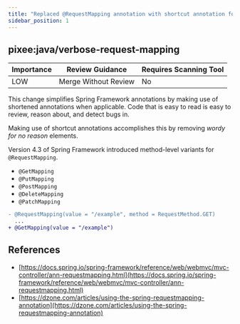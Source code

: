 ```yaml
---
title: "Replaced @RequestMapping annotation with shortcut annotation for requested HTTP Method"
sidebar_position: 1
---
```


## pixee:java/verbose-request-mapping 

| Importance  | Review Guidance      | Requires Scanning Tool |
|-------------|----------------------|------------------------|
| LOW | Merge Without Review | No     |

This change simplifies Spring Framework annotations by making use of shortened annotations when applicable.
Code that is easy to read is easy to review, reason about, and detect bugs in.

Making use of shortcut annotations accomplishes this by removing *wordy for no reason* elements.  


Version 4.3 of Spring Framework introduced method-level variants for `@RequestMapping`.
- `@GetMapping`
- `@PutMapping`
- `@PostMapping`
- `@DeleteMapping`
- `@PatchMapping`

```diff
- @RequestMapping(value = "/example", method = RequestMethod.GET)
  ...
+ @GetMapping(value = "/example")
```



## References
 * [https://docs.spring.io/spring-framework/reference/web/webmvc/mvc-controller/ann-requestmapping.html](https://docs.spring.io/spring-framework/reference/web/webmvc/mvc-controller/ann-requestmapping.html)
 * [https://dzone.com/articles/using-the-spring-requestmapping-annotation](https://dzone.com/articles/using-the-spring-requestmapping-annotation)
